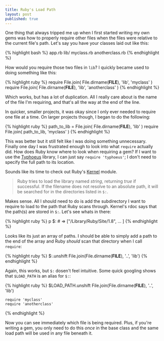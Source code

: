 ```yaml
---
title: Ruby's Load Path
layout: post
published: true
---
```


One thing that always tripped me up when I first started writing my own
gems was how to properly require other files when the files were
relative to the current file's path. Let's say you have your classes laid out
like this:

{% highlight bash %}
    app.rb
    lib/
        myclass.rb
        anotherclass.rb
{% endhighlight %}

How would you require those two files in `lib`? I quickly became used to doing
something like this:

{% highlight ruby %}
    require File.join( File.dirname(__FILE__), 'lib', 'myclass' )
    require File.join( File.dirname(__FILE__), 'lib', 'anotherclass' )
{% endhighlight %}

Which works, but has a lot of duplication. All I really care about is
the name of the file I'm requiring, and that's all the way at the end of the line.

In quicker, smaller projects, it was okay since I only ever needed to
require one file at a time. On larger projects though, I began to do the
following:

{% highlight ruby %}
    path_to_lib =  File.join( File.dirname(__FILE__), 'lib' )
    require File.join( path_to_lib, 'myclass' )
{% endhighlight %}

This was better but it still felt like I was doing something
unnecessary. Finally one day I was frustrated enough to look into
what `require` actually did. How does Ruby know where to look when requiring a gem? If I want to use
the [Typhoeus](http://rubydoc.info/gems/typhoeus/0.3.2/frames) library,
I can just say `require 'typhoeus'`; I don't need to specify the full
path to its location.

Sounds like its time to check out Ruby's
[Kernel](http://www.ruby-doc.org/core-1.9.2/Kernel.html#method-i-require)
module.

> Ruby tries to load the library named *string*, returning *true* if successful.
> If the filename does not resolve to an absolute path, it will be searched
> for in the directories listed in `$:`.

Makes sense. All I should need to do is add the subdirectory I want to
require to load to the path that Ruby scans through. Kernel's rdoc says
that the path(s) are stored in `$:`. Let's see whats in there:

{% highlight ruby %}
    p $:  # => ["/Library/Ruby/Site/1.8", ... ]
{% endhighlight %}

Looks like its just an array of paths. I should be able to simply add a
path to the end of the array and Ruby *should* scan that directory when
I call `require`:

{% highlight ruby %}
    $:.unshift File.join(File.dirname(__FILE__), '..', 'lib')
{% endhighlight %}

Again, this works, but `$:` dosen't feel intuitive. Some quick googling
shows that `$LOAD_PATH` is an alias for `$:`:

{% highlight ruby %}
    $LOAD_PATH.unshift File.join(File.dirname(__FILE__), '..', 'lib')

    require 'myclass'
    require 'anotherclass'
{% endhighlight %}

Now you can see immediately which file is being required. Plus, if
you're writing a gem, you only need to do this *once* in the base class
and the same load path will be used in any file beneath it.
